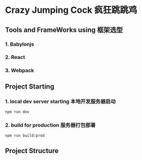 # Crazy Jumping Cock 疯狂跳跳鸡

## Tools and FrameWorks using 框架选型
### 1. Babylonjs
### 2. React
### 3. Webpack

## Project Starting
### 1. local dev server starting 本地开发服务器启动
```shell
npm run dev
```
### 2. build for production 服务器打包部署
```shell
npm run build:prod
```

## Project Structure
